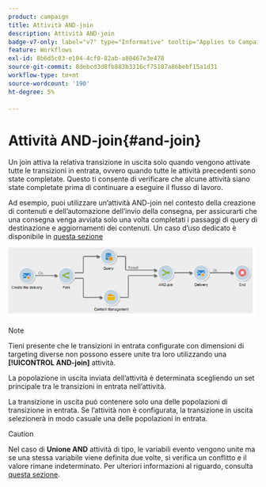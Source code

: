 ```yaml
---
product: campaign
title: Attività AND-join
description: Attività AND-join
badge-v7-only: label="v7" type="Informative" tooltip="Applies to Campaign Classic v7 only"
feature: Workflows
exl-id: 8b6d5c03-e104-4cf0-82ab-a08467e3e478
source-git-commit: 8debcd3d8fb883b3316cf75187a86bebf15a1d31
workflow-type: tm+mt
source-wordcount: '190'
ht-degree: 5%

---
```


# Attività AND-join{#and-join}



Un join attiva la relativa transizione in uscita solo quando vengono attivate tutte le transizioni in entrata, ovvero quando tutte le attività precedenti sono state completate. Questo ti consente di verificare che alcune attività siano state completate prima di continuare a eseguire il flusso di lavoro.

Ad esempio, puoi utilizzare un’attività AND-join nel contesto della creazione di contenuti e dell’automazione dell’invio della consegna, per assicurarti che una consegna venga avviata solo una volta completati i passaggi di query di destinazione e aggiornamenti dei contenuti. Un caso d’uso dedicato è disponibile in [questa sezione](../../delivery/using/automating-via-workflows.md#creating-the-delivery-and-its-content)

![](assets/and-join-usage.png)

>[!NOTE]
>
>Tieni presente che le transizioni in entrata configurate con dimensioni di targeting diverse non possono essere unite tra loro utilizzando una **[!UICONTROL AND-join]** attività.

La popolazione in uscita inviata dell’attività è determinata scegliendo un set principale tra le transizioni in entrata nell’attività.

La transizione in uscita può contenere solo una delle popolazioni di transizione in entrata. Se l’attività non è configurata, la transizione in uscita selezionerà in modo casuale una delle popolazioni in entrata.

>[!CAUTION]
>
>Nel caso di **Unione AND** attività di tipo, le variabili evento vengono unite ma se una stessa variabile viene definita due volte, si verifica un conflitto e il valore rimane indeterminato. Per ulteriori informazioni al riguardo, consulta [questa sezione](javascript-scripts-and-templates.md#event-variables).
